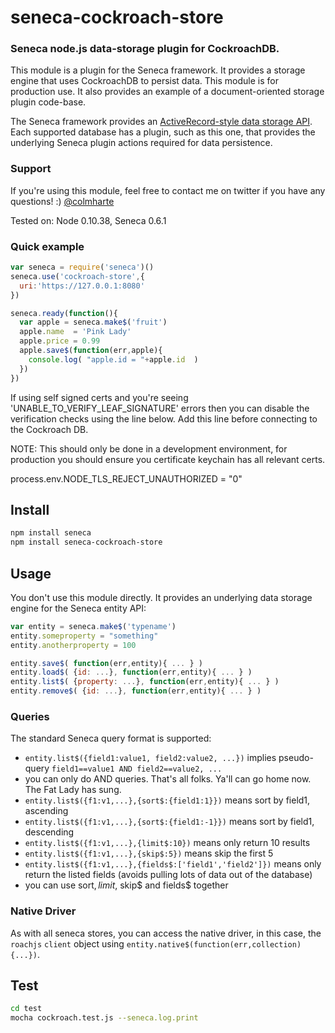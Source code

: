 # seneca-cockroach-store

### Seneca node.js data-storage plugin for CockroachDB.

This module is a plugin for the Seneca framework. It provides a
storage engine that uses CockroachDB to persist data. This module is for production use.
It also provides an example of a document-oriented storage plugin code-base.

The Seneca framework provides an
[ActiveRecord-style data storage API](http://senecajs.org/data-entities.html).
Each supported database has a plugin, such as this one, that
provides the underlying Seneca plugin actions required for data
persistence.


### Support

If you're using this module, feel free to contact me on twitter if you
have any questions! :) [@colmharte](http://twitter.com/colmharte)


Tested on: Node 0.10.38, Seneca 0.6.1



### Quick example

```JavaScript
var seneca = require('seneca')()
seneca.use('cockroach-store',{
  uri:'https://127.0.0.1:8080'
})

seneca.ready(function(){
  var apple = seneca.make$('fruit')
  apple.name  = 'Pink Lady'
  apple.price = 0.99
  apple.save$(function(err,apple){
    console.log( "apple.id = "+apple.id  )
  })
})
```

If using self signed certs and you're seeing 'UNABLE_TO_VERIFY_LEAF_SIGNATURE' errors then you can disable the verification checks using the line below. Add this line before connecting to the Cockroach DB.

NOTE: This should only be done in a development environment, for production you should ensure you certificate keychain has all relevant certs.

process.env.NODE_TLS_REJECT_UNAUTHORIZED = "0"

## Install

```sh
npm install seneca
npm install seneca-cockroach-store
```


## Usage

You don't use this module directly. It provides an underlying data storage engine for the Seneca entity API:

```JavaScript
var entity = seneca.make$('typename')
entity.someproperty = "something"
entity.anotherproperty = 100

entity.save$( function(err,entity){ ... } )
entity.load$( {id: ...}, function(err,entity){ ... } )
entity.list$( {property: ...}, function(err,entity){ ... } )
entity.remove$( {id: ...}, function(err,entity){ ... } )
```


### Queries

The standard Seneca query format is supported:

   * `entity.list$({field1:value1, field2:value2, ...})` implies pseudo-query `field1==value1 AND field2==value2, ...`
   * you can only do AND queries. That's all folks. Ya'll can go home now. The Fat Lady has sung.
   * `entity.list$({f1:v1,...},{sort$:{field1:1}})` means sort by field1, ascending
   * `entity.list$({f1:v1,...},{sort$:{field1:-1}})` means sort by field1, descending
   * `entity.list$({f1:v1,...},{limit$:10})` means only return 10 results
   * `entity.list$({f1:v1,...},{skip$:5})` means skip the first 5
   * `entity.list$({f1:v1,...},{fields$:['field1','field2']})` means only return the listed fields (avoids pulling lots of data out of the database)
   * you can use sort$, limit$, skip$ and fields$ together


### Native Driver

As with all seneca stores, you can access the native driver, in this case,
the `roachjs` `client` object using `entity.native$(function(err,collection){...})`.


## Test

```bash
cd test
mocha cockroach.test.js --seneca.log.print
```
